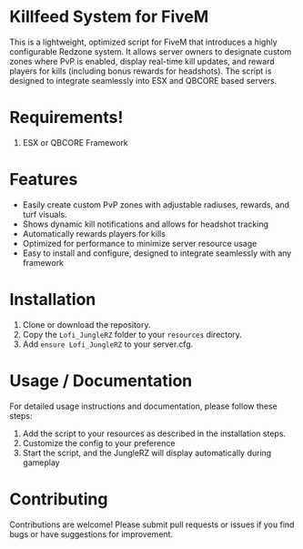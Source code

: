 # Killfeed System for FiveM

This is a lightweight, optimized script for FiveM that introduces a highly configurable Redzone system. It allows server owners to designate custom zones where PvP is enabled, display real-time kill updates, and reward players for kills (including bonus rewards for headshots). The script is designed to integrate seamlessly into ESX and QBCORE based servers.

# Requirements!

1. ESX or QBCORE Framework

# Features
- Easily create custom PvP zones with adjustable radiuses, rewards, and turf visuals.
- Shows dynamic kill notifications and allows for headshot tracking
- Automatically rewards players for kills
- Optimized for performance to minimize server resource usage
- Easy to install and configure, designed to integrate seamlessly with any framework

# Installation
1. Clone or download the repository.
2. Copy the ```Lofi_JungleRZ``` folder to your ```resources``` directory.
3. Add ```ensure Lofi_JungleRZ``` to your server.cfg.

# Usage / Documentation
For detailed usage instructions and documentation, please follow these steps:

1. Add the script to your resources as described in the installation steps.
2. Customize the config to your preference
2. Start the script, and the JungleRZ will display automatically during gameplay

# Contributing
Contributions are welcome! Please submit pull requests or issues if you find bugs or have suggestions for improvement.
